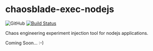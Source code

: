 # chaosblade-exec-nodejs

![GitHub](https://img.shields.io/github/license/chaosblade-io/chaosblade-exec-nodejs)
[![Build Status](https://travis-ci.org/chaosblade-io/chaosblade-exec-nodejs.svg?branch=master)](https://travis-ci.org/chaosblade-io/chaosblade-exec-nodejs)

Chaos engineering experiment injection tool for nodejs applications.

Coming Soon... :-)
